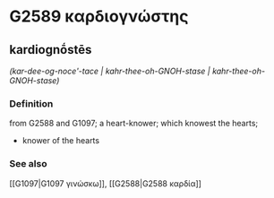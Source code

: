 # G2589 καρδιογνώστης

## kardiognṓstēs

_(kar-dee-og-noce'-tace | kahr-thee-oh-GNOH-stase | kahr-thee-oh-GNOH-stase)_

### Definition

from G2588 and G1097; a heart-knower; which knowest the hearts; 

- knower of the hearts

### See also

[[G1097|G1097 γινώσκω]], [[G2588|G2588 καρδία]]
